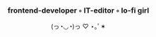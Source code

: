 <h3 align="center">frontend-developer ◦ IT-editor ◦ lo-fi girl</h3>
<p align="center">(っ◔◡◔)っ ♡ ⋆｡ﾟ✶</p>
